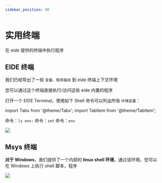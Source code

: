 ```yaml
---
sidebar_position: 90
---
```


# 实用终端

在 eide 提供的终端中执行程序

## EIDE 终端

我们已经导出了一些 `变量，程序路径` 到 eide 终端上下文环境

您可以通过这个终端直接执行/访问这些 eide 内置的程序

打开一个 EIDE Terminal，使用如下 Shell 命令可以列出所有 `环境变量`：

import Tabs from '@theme/Tabs';
import TabItem from '@theme/TabItem';

<Tabs>
  <TabItem value="win32" label="Windows (Powershell)" default>
    命令：<code>ls env:</code>
  </TabItem>
  <TabItem value="win32-cmd" label="Windows (CMD)" default>
    命令：<code>set</code>
  </TabItem>
  <TabItem value="linux" label="Linux">
    命令：<code>env</code>
  </TabItem>
</Tabs>

![](/docs_img/eide_terminal.png)

## Msys 终端

**对于 Windows**，我们提供了一个内部的 **linux shell 环境**，通过该环境，您可以在 Windows 上执行 shell 脚本，程序

![](/docs_img/eide_msys_bash.png)

